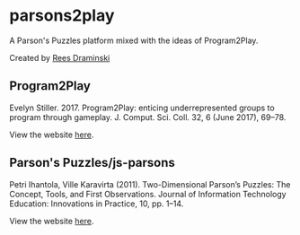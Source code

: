 # parsons2play
A Parson's Puzzles platform mixed with the ideas of Program2Play.

Created by [Rees Draminski](https://github.com/reesdraminski)

## Program2Play
Evelyn Stiller. 2017. Program2Play: enticing underrepresented groups to program through gameplay. J. Comput. Sci. Coll. 32, 6 (June 2017), 69–78.

View the website [here](http://www.program2play.com/).

## Parson's Puzzles/js-parsons
Petri Ihantola, Ville Karavirta (2011). Two-Dimensional Parson’s Puzzles: The Concept, Tools, and First Observations. Journal of Information Technology Education: Innovations in Practice, 10, pp. 1–14.

View the website [here](https://js-parsons.github.io/).
